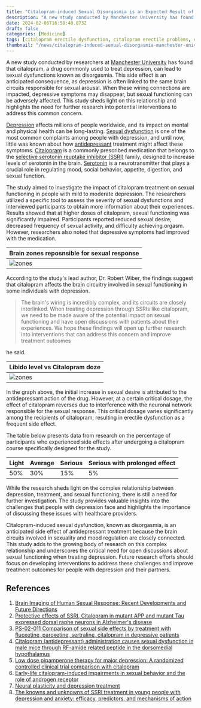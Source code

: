 ```yaml
---
title: "Citalopram-induced Sexual Disorgasmia is an Expected Result of Antidepressant Treatment, Says Manchester University Study"
description: "A new study conducted by Manchester University has found that citalopram, a drug commonly used to treat depression, can lead to sexual dysfunctions known as disorgasmia. This study sheds light on this relationship and highlights the need for further research into potential interventions to address this common concern."
date: 2024-02-06T16:58:40.873Z
draft: false
categories: [Medicine]
tags: [citalopram erectile dysfunction, citalopram erectile problems, citalopram erection, citalopram low libido, citalopram and impotence,citalopram erectile problems, citalopram impotence, citalopram and impotence, citalopram side effects, citalopram side effects in females, benefits of stopping citalopram, citalopram effects, citalopram ejaculation, citalopram for anxiety side effects, citalopram for anxiety reviews, disorgasmia]
thumbnail: "/news/citalopram-induced-sexual-disorgasmia-manchester-university-study/thumb.png"
---
```


A new study conducted by researchers at [Manchester University](https://www.manchester.ac.uk/) has found that citalopram, a drug commonly used to treat depression, can lead to sexual dysfunctions known as disorgasmia. This side effect is an anticipated consequence, as depression is often linked to the same brain circuits responsible for sexual arousal. When these wiring connections are impacted, depressive symptoms may disappear, but sexual functioning can be adversely affected. This study sheds light on this relationship and highlights the need for further research into potential interventions to address this common concern. 

[Depression](https://en.wikipedia.org/wiki/Depression_(mood)) affects millions of people worldwide, and its impact on mental and physical health can be long-lasting. [Sexual dysfunction](https://en.wikipedia.org/wiki/Sexual_dysfunction) is one of the most common complaints among people with depression, and until now, little was known about how [antidepressant](https://en.wikipedia.org/wiki/Antidepressant) treatment might affect these symptoms. [Citalopram](https://en.wikipedia.org/wiki/Citalopram) is a commonly prescribed medication that belongs to the [selective serotonin reuptake inhibitor (SSRI)](https://en.wikipedia.org/wiki/Selective_serotonin_reuptake_inhibitor) family, designed to increase levels of serotonin in the brain. [Serotonin](https://en.wikipedia.org/wiki/Serotonin) is a neurotransmitter that plays a crucial role in regulating mood, social behavior, appetite, digestion, and sexual function. 

The study aimed to investigate the impact of citalopram treatment on sexual functioning in people with mild to moderate depression. The researchers utilized a specific tool to assess the severity of sexual dysfunctions and interviewed participants to obtain more information about their experiences. Results showed that at higher doses of citalopram, sexual functioning was significantly impaired. Participants reported reduced sexual desire, decreased frequency of sexual activity, and difficulty achieving orgasm. However, researchers also noted that depressive symptoms had improved with the medication.

|Brain zones reposnsible for sexual response|
|---|
|![zones](/news/citalopram-induced-sexual-disorgasmia-manchester-university-study/brain.png)|

According to the study's lead author, Dr. Robert Wiber, the findings suggest that citalopram affects the brain circuitry involved in sexual functioning in some individuals with depression.

>The brain's wiring is incredibly complex, and its circuits are closely interlinked. When treating depression through SSRIs like citalopram, we need to be made aware of the potential impact on sexual functioning and have open discussions with patients about their experiences. We hope these findings will open up further research into interventions that can address this concern and improve treatment outcomes 

he said. 

|Libido level vs Citalopram doze|
|---|
|![zones](/news/citalopram-induced-sexual-disorgasmia-manchester-university-study/citalopram.png)|

In the graph above, the initial increase in sexual desire is attributed to the antidepressant action of the drug. However, at a certain critical dosage, the effect of citalopram reverses due to interference with the neuronal network responsible for the sexual response. This critical dosage varies significantly among the recipients of citalopram, resulting in erectile dysfunction as a frequent side effect.

The table below presents data from research on the percentage of participants who experienced side effects after undergoing a citalopram course specifically designed for the study.

|Light|Average|Serious|Serious with prolonged effect|
|--|---|---|---|
|50%  |30%    |15%     |5%|
 
While the research sheds light on the complex relationship between depression, treatment, and sexual functioning, there is still a need for further investigation. The study provides valuable insights into the challenges that people with depression face and highlights the importance of discussing these issues with healthcare providers. 

Citalopram-induced sexual dysfunction, known as disorgasmia, is an anticipated side effect of antidepressant treatment because the brain circuits involved in sexuality and mood regulation are closely connected. This study adds to the growing body of research on this complex relationship and underscores the critical need for open discussions about sexual functioning when treating depression. Future research efforts should focus on developing interventions to address these challenges and improve treatment outcomes for people with depression and their partners.

## References

1. [Brain Imaging of Human Sexual Response: Recent Developments and Future Directions](https://link.springer.com/article/10.1007/s11930-017-0123-4)
2. [Protective effects of SSRI, Citalopram in mutant APP and mutant Tau expressed dorsal raphe neurons in Alzheimer's disease](https://doi.org/10.1016/j.bbadis.2023.166942)
3. [PS-02-011 Comparison of sexual side effects by treatment with fluoxetine, paroxetine, sertraline, citalopram in depressive patients](https://doi.org/10.1016/j.jsxm.2016.03.019)
4. [Citalopram (antidepressant) administration causes sexual dysfunction in male mice through RF-amide related peptide in the dorsomedial hypothalamus](https://doi.org/10.1016/j.neuropharm.2010.03.018)
5. [Low dose pipamperone therapy for major depression: A randomized controlled clinical trial comparison with citalopram](https://doi.org/10.1016/j.pmip.2024.100115)
6. [Early-life citalopram-induced impairments in sexual behavior and the role of androgen receptor](https://doi.org/10.1016/j.neuroscience.2012.08.061)
7. [Neural plasticity and depression treatment](https://doi.org/10.1016/j.ibneur.2022.09.001)
8. [The knowns and unknowns of SSRI treatment in young people with depression and anxiety: efficacy, predictors, and mechanisms of action](https://doi.org/10.1016/S2215-0366(21)00154-1)